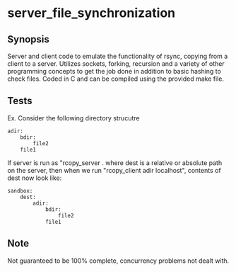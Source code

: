 # server_file_synchronization

## Synopsis

Server and client code to emulate the functionality of rsync, copying from a client to a server. Utilizes sockets, forking, recursion and a variety of other programming concepts to get the job done in addition to basic hashing to check files. Coded in C and can be compiled using the provided make file.

## Tests

Ex. Consider the following directory strucutre

```
adir:
    bdir:
        file2
    file1
```


If server is run as "rcopy_server . where dest is a relative or absolute path on the server, then when we run "rcopy_client adir localhost", contents of dest now look like:

```
sandbox:
    dest:
        adir:
            bdir:
                file2
            file1
```


## Note

Not guaranteed to be 100% complete, concurrency problems not dealt with.